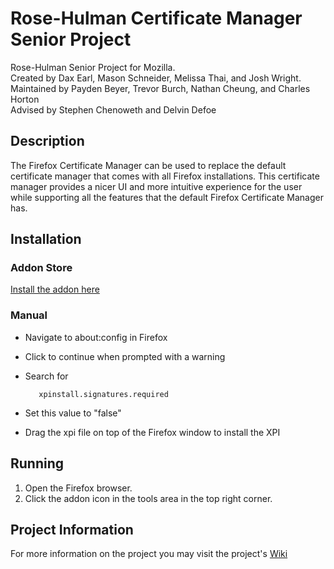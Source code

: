 # Rose-Hulman Certificate Manager Senior Project

Rose-Hulman Senior Project for Mozilla. <br>
Created by Dax Earl, Mason Schneider, Melissa Thai, and Josh Wright. <br>
Maintained by Payden Beyer, Trevor Burch, Nathan Cheung, and Charles Horton <br>
Advised by Stephen Chenoweth and Delvin Defoe

## Description

The Firefox Certificate Manager can be used to replace the default certificate manager that comes with all Firefox installations.
This certificate manager provides a nicer UI and more intuitive experience for the user while supporting all the features that the default Firefox Certificate Manager has.

## Installation

### Addon Store

[Install the addon here](https://addons.mozilla.org/en-US/firefox/addon/certificate-manager/)

### Manual

* Navigate to about:config in Firefox
* Click to continue when prompted with a warning
* Search for

         xpinstall.signatures.required
* Set this value to "false"
* Drag the xpi file on top of the Firefox window to install the XPI

## Running

1. Open the Firefox browser.
2. Click the addon icon in the tools area in the top right corner.

## Project Information
For more information on the project you may visit the project's [Wiki](https://github.com/sidstamm/FirefoxCertificateManager/wiki)
